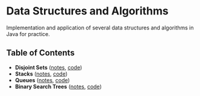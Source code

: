 # Data Structures and Algorithms

Implementation and application of several data structures and algorithms in Java for practice.

## Table of Contents

- **Disjoint Sets** ([notes](./notes/UF.md), [code](./src/main/java/dsa/datastructures/unionfind))
- **Stacks** ([notes](./notes/Stacks-and-Queues.md), [code](./src/main/java/dsa/datastructures/stack/Stack.java))
- **Queues** ([notes](./notes/Stacks-and-Queues.md), [code](./src/main/java/dsa/datastructures/queue/Queue.java))
- **Binary Search Trees** ([notes](./notes/BST.md), [code](./src/main/java/dsa/datastructures/trees/BST.java))
